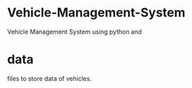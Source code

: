 # Vehicle-Management-System
Vehicle Management System using python and 
# data 
files to store data of vehicles.
